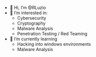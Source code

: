 - 👋 Hi, I’m @RLuzio
- 👀 I’m interested in:
  * Cybersecurity
  * Cryptography
  * Malware Analysis
  * Penetration Testing / Red Teaming
- 🌱 I’m currently learning
  * Hacking into windows environments
  * Malware Analysis
